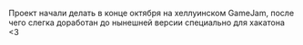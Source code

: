 Проект начали делать в конце октября на хеллуинском GameJam, после чего слегка доработан до нынешней версии специально для хакатона <3
